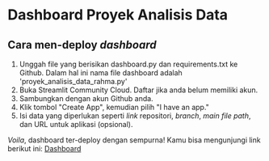 # Dashboard Proyek Analisis Data

## Cara men-deploy _dashboard_
1. Unggah file yang berisikan dashboard.py dan requirements.txt ke Github. Dalam hal ini nama file dashboard adalah 'proyek_analisis_data_rahma.py'
2. Buka Streamlit Community Cloud. Daftar jika anda belum memiliki akun.
3. Sambungkan dengan akun Github anda.
4. Klik tombol "Create App", kemudian pilih "I have an app."
5. Isi data yang diperlukan seperti *link* repositori, *branch*, *main file path*, dan URL untuk aplikasi (opsional).

_Voila_, dashboard ter-deploy dengan sempurna! Kamu bisa mengunjungi link berikut ini: [Dashboard](https://submission-da-py-rahma.streamlit.app/)
